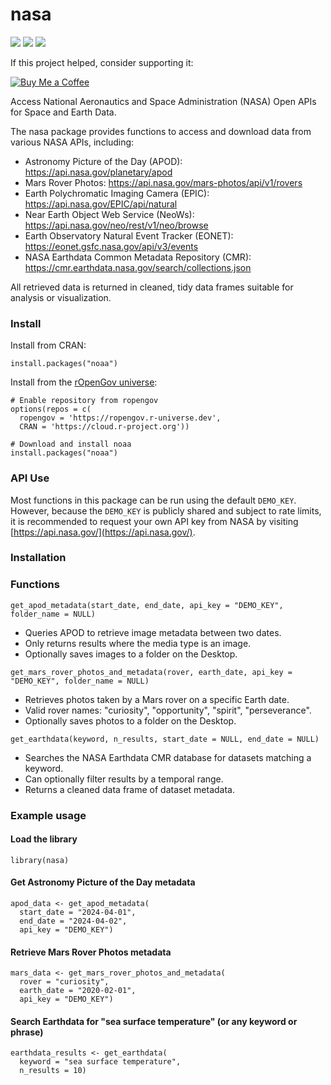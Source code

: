 # nasa

[![](https://cranlogs.r-pkg.org/badges/nasa)](https://cran.r-project.org/package=nasa)
[![](https://cranlogs.r-pkg.org/badges/grand-total/nasa)](https://cran.r-project.org/package=nasa)
[![](https://www.r-pkg.org/badges/version/nasa)](https://CRAN.R-project.org/package=nasa)

If this project helped, consider supporting it:

[![Buy Me a Coffee](https://img.shields.io/badge/Buy%20Me%20a%20Coffee-ffdd00)](https://buymeacoffee.com/stephbuon)

Access National Aeronautics and Space Administration (NASA) Open APIs for Space and Earth Data.

The nasa package provides functions to access and download data from various NASA APIs, including:
- Astronomy Picture of the Day (APOD): https://api.nasa.gov/planetary/apod
- Mars Rover Photos: https://api.nasa.gov/mars-photos/api/v1/rovers
- Earth Polychromatic Imaging Camera (EPIC): https://api.nasa.gov/EPIC/api/natural
- Near Earth Object Web Service (NeoWs): https://api.nasa.gov/neo/rest/v1/neo/browse
- Earth Observatory Natural Event Tracker (EONET): https://eonet.gsfc.nasa.gov/api/v3/events
- NASA Earthdata Common Metadata Repository (CMR): https://cmr.earthdata.nasa.gov/search/collections.json

All retrieved data is returned in cleaned, tidy data frames suitable for analysis or visualization.

### Install 

Install from CRAN:
```
install.packages("noaa")
```

Install from the [rOpenGov universe](https://ropengov.r-universe.dev/ui#builds):
```
# Enable repository from ropengov
options(repos = c(
  ropengov = 'https://ropengov.r-universe.dev',
  CRAN = 'https://cloud.r-project.org'))
  
# Download and install noaa
install.packages("noaa")
```

### API Use

Most functions in this package can be run using the default `DEMO_KEY`. However, because the `DEMO_KEY` is publicly shared and subject to rate limits, it is recommended to request your own API key from NASA by visiting [https://api.nasa.gov/](https://api.nasa.gov/).

### Installation

### Functions

`get_apod_metadata(start_date, end_date, api_key = "DEMO_KEY", folder_name = NULL)`
- Queries APOD to retrieve image metadata between two dates.
- Only returns results where the media type is an image.
- Optionally saves images to a folder on the Desktop.

`get_mars_rover_photos_and_metadata(rover, earth_date, api_key = "DEMO_KEY", folder_name = NULL)`
- Retrieves photos taken by a Mars rover on a specific Earth date.
- Valid rover names: "curiosity", "opportunity", "spirit", "perseverance".
- Optionally saves photos to a folder on the Desktop.

`get_earthdata(keyword, n_results, start_date = NULL, end_date = NULL)`
- Searches the NASA Earthdata CMR database for datasets matching a keyword.
- Can optionally filter results by a temporal range.
- Returns a cleaned data frame of dataset metadata.

### Example usage

#### Load the library
`library(nasa)`

#### Get Astronomy Picture of the Day metadata
```
apod_data <- get_apod_metadata(
  start_date = "2024-04-01",
  end_date = "2024-04-02",
  api_key = "DEMO_KEY")
```

#### Retrieve Mars Rover Photos metadata
```
mars_data <- get_mars_rover_photos_and_metadata(
  rover = "curiosity",
  earth_date = "2020-02-01",
  api_key = "DEMO_KEY")
```

#### Search Earthdata for "sea surface temperature" (or any keyword or phrase)
```
earthdata_results <- get_earthdata(
  keyword = "sea surface temperature",
  n_results = 10)
```

